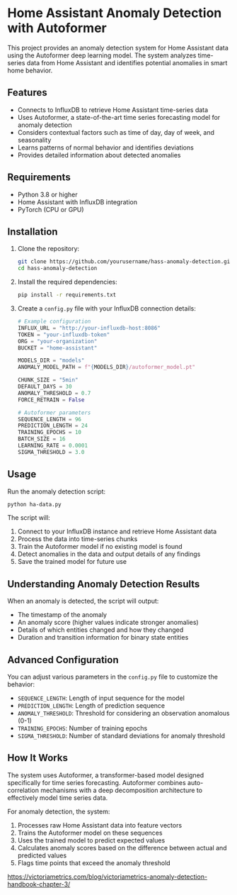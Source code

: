 # Home Assistant Anomaly Detection with Autoformer

This project provides an anomaly detection system for Home Assistant data using the Autoformer deep learning model. The system analyzes time-series data from Home Assistant and identifies potential anomalies in smart home behavior.

## Features

- Connects to InfluxDB to retrieve Home Assistant time-series data
- Uses Autoformer, a state-of-the-art time series forecasting model for anomaly detection
- Considers contextual factors such as time of day, day of week, and seasonality
- Learns patterns of normal behavior and identifies deviations
- Provides detailed information about detected anomalies

## Requirements

- Python 3.8 or higher
- Home Assistant with InfluxDB integration
- PyTorch (CPU or GPU)

## Installation

1. Clone the repository:
   ```bash
   git clone https://github.com/yourusername/hass-anomaly-detection.git
   cd hass-anomaly-detection
   ```

2. Install the required dependencies:
   ```bash
   pip install -r requirements.txt
   ```

3. Create a `config.py` file with your InfluxDB connection details:
   ```python
   # Example configuration
   INFLUX_URL = "http://your-influxdb-host:8086"
   TOKEN = "your-influxdb-token"
   ORG = "your-organization"
   BUCKET = "home-assistant"
   
   MODELS_DIR = "models"
   ANOMALY_MODEL_PATH = f"{MODELS_DIR}/autoformer_model.pt"
   
   CHUNK_SIZE = "5min"
   DEFAULT_DAYS = 30
   ANOMALY_THRESHOLD = 0.7
   FORCE_RETRAIN = False
   
   # Autoformer parameters
   SEQUENCE_LENGTH = 96
   PREDICTION_LENGTH = 24
   TRAINING_EPOCHS = 10
   BATCH_SIZE = 16
   LEARNING_RATE = 0.0001
   SIGMA_THRESHOLD = 3.0
   ```

## Usage

Run the anomaly detection script:

```bash
python ha-data.py
```

The script will:
1. Connect to your InfluxDB instance and retrieve Home Assistant data
2. Process the data into time-series chunks
3. Train the Autoformer model if no existing model is found
4. Detect anomalies in the data and output details of any findings
5. Save the trained model for future use

## Understanding Anomaly Detection Results

When an anomaly is detected, the script will output:
- The timestamp of the anomaly
- An anomaly score (higher values indicate stronger anomalies)
- Details of which entities changed and how they changed
- Duration and transition information for binary state entities

## Advanced Configuration

You can adjust various parameters in the `config.py` file to customize the behavior:

- `SEQUENCE_LENGTH`: Length of input sequence for the model
- `PREDICTION_LENGTH`: Length of prediction sequence
- `ANOMALY_THRESHOLD`: Threshold for considering an observation anomalous (0-1)
- `TRAINING_EPOCHS`: Number of training epochs
- `SIGMA_THRESHOLD`: Number of standard deviations for anomaly threshold

## How It Works

The system uses Autoformer, a transformer-based model designed specifically for time series forecasting. Autoformer combines auto-correlation mechanisms with a deep decomposition architecture to effectively model time series data.

For anomaly detection, the system:
1. Processes raw Home Assistant data into feature vectors
2. Trains the Autoformer model on these sequences
3. Uses the trained model to predict expected values
4. Calculates anomaly scores based on the difference between actual and predicted values
5. Flags time points that exceed the anomaly threshold

https://victoriametrics.com/blog/victoriametrics-anomaly-detection-handbook-chapter-3/